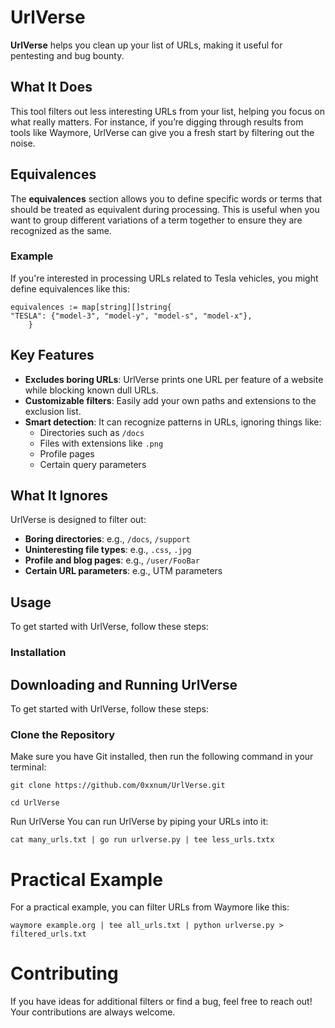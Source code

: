 # UrlVerse

**UrlVerse** helps you clean up your list of URLs, making it useful for pentesting and bug bounty.

## What It Does

This tool filters out less interesting URLs from your list, helping you focus on what really matters. For instance, if you’re digging through results from tools like Waymore, UrlVerse can give you a fresh start by filtering out the noise.

## Equivalences

The **equivalences** section allows you to define specific words or terms that should be treated as equivalent during processing. This is useful when you want to group different variations of a term together to ensure they are recognized as the same.

### Example

If you're interested in processing URLs related to Tesla vehicles, you might define equivalences like this:

    equivalences := map[string][]string{
    "TESLA": {"model-3", "model-y", "model-s", "model-x"},
        }
## Key Features

- **Excludes boring URLs**: UrlVerse prints one URL per feature of a website while blocking known dull URLs.
- **Customizable filters**: Easily add your own paths and extensions to the exclusion list.
- **Smart detection**: It can  recognize patterns in URLs, ignoring things like:
  - Directories such as `/docs`
  - Files with extensions like `.png`
  - Profile pages
  - Certain query parameters

## What It Ignores

UrlVerse is designed to filter out:
- **Boring directories**: e.g., `/docs`, `/support`
- **Uninteresting file types**: e.g., `.css`, `.jpg`
- **Profile and blog pages**: e.g., `/user/FooBar`
- **Certain URL parameters**: e.g., UTM parameters

## Usage

To get started with UrlVerse, follow these steps:

### Installation

## Downloading and Running UrlVerse

To get started with UrlVerse, follow these steps:

### Clone the Repository
Make sure you have Git installed, then run the following command in your terminal:
 
    git clone https://github.com/0xxnum/UrlVerse.git
   
    cd UrlVerse

 Run UrlVerse
    You can run UrlVerse by piping your URLs into it:
    
    cat many_urls.txt | go run urlverse.py | tee less_urls.txtx
# Practical Example
For a practical example, you can filter URLs from Waymore like this:

    waymore example.org | tee all_urls.txt | python urlverse.py > filtered_urls.txt


# Contributing
If you have ideas for additional filters or find a bug, feel free to reach out! Your contributions are always welcome.
